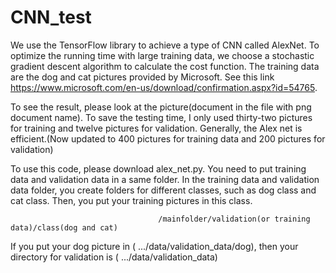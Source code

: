 # CNN_test
We use the TensorFlow library to achieve a type of CNN called AlexNet. To optimize the running time with large training data, we choose a stochastic gradient descent algorithm to calculate the cost function. The training data are the dog and cat pictures provided by Microsoft. See this link https://www.microsoft.com/en-us/download/confirmation.aspx?id=54765.

To see the result, please look at the picture(document in the file with png document name). To save the testing time, I only used thirty-two pictures for training and twelve pictures for validation. Generally, the Alex net is efficient.(Now updated to 400 pictures for training data and 200 pictures for validation)

To use this code, please download alex_net.py. You need to put training data and validation data in a same folder. In the training data and validation data folder, you create folders for different classes, such as dog class and cat class. Then, you put your training pictures in this class. 
                                                        
                                     /mainfolder/validation(or training data)/class(dog and cat)
If you put your dog picture in ( .../data/validation_data/dog), then your directory for validation is ( .../data/validation_data)
